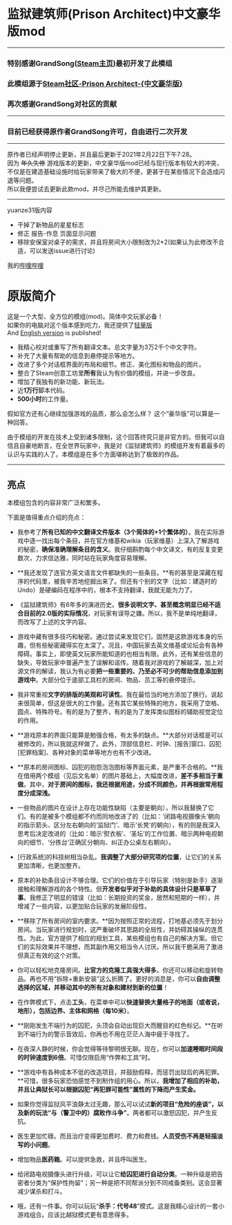 # 监狱建筑师(Prison Architect)中文豪华版mod
***
### **特别感谢GrandSong([Steam主页](https://steamcommunity.com/id/grandsong/))最初开发了此模组**  
### **此模组源于[Steam社区-Prison Architect-{中文豪华版}](https://steamcommunity.com/sharedfiles/filedetails/?id=821415114&searchtext=)**  
### **再次感谢GrandSong对社区的贡献**
***
### 目前已经获得原作者GrandSong许可，自由进行二次开发
***
原作者已经声明停止更新，并且最后更新于2021年2月22日下午7:28。  
因为 ~~年久失修~~ 游戏版本的更新，中文豪华版mod已经与现行版本有较大的冲突，不仅是在建造基础设施时给玩家带来了极大的不便，更甚于在某些情况下会造成闪退等问题。   
所以我便尝试去更新此款mod，并尽己所能去维护其更新。    
***
yuanze31版内容
* 干掉了新物品的星星标志
* 修正 报告-作息 页面显示问题  
* 移除安保室对桌子的需求，并且将房间大小限制改为2*2(如果认为此修改不合适，可以发送issue进行讨论)

我的[哔哩哔哩](https://space.bilibili.com/74882786)

# 原版简介

这是一个大型、全方位的模组(mod)。简体中文玩家必备！  
如果你的电脑对这个版本感到吃力，我还提供了[轻量版](http://steamcommunity.com/sharedfiles/filedetails/?id=834247585)  
And [English version](http://steamcommunity.com/sharedfiles/filedetails/?id=830937667) is published!  

* 我精心校对或重写了所有翻译文本。总文字量为3万2千个中文字符。  
* 补充了大量有帮助的信息到悬停提示等地方。  
* 改进了多个对话框界面的布局和细节。修正、美化图标和物品的图片。  
* 整合了Steam创意工坊里**所有**我认为有价值的模组，并进一步改良。  
* 增加了我独有的新功能、新玩法。  
* 近**1万行**脚本代码。  
* **500小时**的工作量。   

假如官方还有心继续加强游戏的品质，那么会怎么样？
这个“豪华版”可以算是一种回答。

由于模组的开发在技术上受到诸多限制，这个回答终究只是非官方的。但我可以自信且自豪地断言，在全世界玩家中，我是对《监狱建筑师》的模组开发有着最多的认识与实践的人了。本模组是在多个方面堪称达到了极致的作品。


***
## 亮点
本模组包含的内容非常广泛和繁多。  

下面是值得重点介绍的亮点：   

* 我参考了**所有已知的中文翻译文件版本（3个简体的+1个繁体的）**。我在实际游戏中逐一找出每个条目，并在官方维基和wikia（玩家维基）上深入了解游戏的秘密，**确保准确理解条目的含义**。我仔细斟酌每个中文译文，有的反复变更数次，力求信达雅，同时站在玩家角度容易理解。  

* **我还发现了连官方英文语言文件都缺失的一些条目。**有的甚至是深藏在程序的代码里，被我辛苦地挖掘出来了。但还有个别的文字（比如：建造时的Undo）是硬编码在程序中的，根本不支持翻译，我就无能为力了。  

* 《监狱建筑师》有6年多的演进历史。**很多说明文字、甚至概念明显已经不适合目前的2.0版的实际情况**，对玩家有误导之嫌。所以，我不是单纯地翻译，而改写了上述的文字内容。  

* 游戏中藏有很多技巧和秘密。通过尝试来发现它们，固然是这款游戏本身的乐趣，但有些秘密藏得实在太深了。况且，中国玩家去英文维基或论坛会有各种障碍。事实上，即使英文玩家所能知道的也相当有限。此外，还有某些信息的缺失，导致玩家中普遍产生了误解和谣传。随着我对游戏的了解越深，加上对源文件的解读，我认为有必要**把一些重要的、乃至必不可少的帮助信息添加到游戏中**。大部分位于底部工具栏的房间、物品、员工等的悬停提示。  

* 我非常重视**文字的排版的美观和可读性**。我在最恰当的地方添加了换行。说起来很简单，但这是很大的工作量。还有其它某些特殊的地方，我采用了空格、圆点、特殊符号。有的是为了整齐，有的是为了发挥类似图标的辅助视觉定位的作用。  
* **游戏原本的界面只能算是勉强合格，有太多的缺点。**大部分对话框是可以被修改的，所以我就这样做了。此外，顶部信息栏、时钟、[报告]窗口、囚犯[犯罪档案]、各种对象的菜单等地方也有不少改进。  

* **原本的房间图标、囚犯的抱怨泡泡图标等界面元素，是严重不合格的。**我在借用两个模组（见后文名单）的图片基础上，大幅度改进，**差不多相当于重做**。其中，**对于房间的图标，我还根据用途，分成不同颜色，并再根据常用程度分成深浅。**  

* 一些物品的图片在设计上存在功能性缺陷（主要是朝向），所以我替换了它们。有的是被多个模组都不约而同地改进了的（比如：‘闭路电视摄像头’朝向的指示箭头、区分左右朝向的‘监狱门’、暗示‘长凳’的朝向），有的则是我深入思考后决定改进的（比如：暗示‘熨衣板’、‘圣坛’的工作位置、暗示两种电视朝向的细节、‘分拣台’正确区分朝向、纠正办公桌左右朝向）。  

* [行政系统]的科技树相当杂乱。**我调整了大部分研究项的位置**，让它们的关系更加清晰，也更加整齐。  

* 原本的补助条目设计不够合理。它们的价值在于引导玩家（特别是新手）逐渐接触和理解游戏的各个特性。但**开发者似乎对于补助的具体设计只是草草了事**。我修正了明显的错误（比如：长期投资的奖金，居然和短期的一样），并增减了一些内容，以更加贴合玩家的发展阶段性。  

* **移除了所有房间的室内要求。**因为按照正常的流程，打地基必须先于划分房间。当玩家进行规划时，这严重破坏其思路的全局性，并妨碍其操纵的连贯性。为此，官方提供了相应的规划工具，某些模组也有自己的解决方案。但它们的实际效果并不理想，而其副作用又相当令人讨厌。所以我干脆采用了激进但真正有效的这个对策。  

* 你可以轻松地克隆房间。**比官方的克隆工具强大得多**。你还可以移动和旋转物品。再也不用“拆除+重新安装”这么折腾了。更好的消息是，你可以**自由调整选择的区域，并移动其中的所有对象和建材到新的位置**！  

* 在作弊模式下，点击**工头**，在菜单中可以**快速替换大量格子的地面（或者说，地形），包括边界、主体和网格（每10米）**。  

* **刚刚发生不端行为的囚犯，头顶会自动出现巨大而醒目的红色标记。**在听到不端行为的警示音效后，你再也不用在茫茫人海中疲于寻找了。  

* 在夜深人静的时候，你会觉得等待黎明很无聊。现在，你可以**加速睡眠时间段的时钟速度到6倍**。可惜仅限启用“作弊和工具”时。  

* **游戏中有各种成本不低的改造项目，并鼓励假释，而惩罚出狱后的再犯罪。**可惜，很多玩家恐怕感觉不到制作组的用心。所以，**我增加了相应的补助，并且让典狱长可以根据囚犯“再犯罪可能性”属性的下降而产生奖金。**  

* 如果你觉得监狱风平浪静太过无趣，那么可以试试**新的项目“危险的座谈”，以及新的玩法“与（警卫中的）腐败作斗争”**。两者都可以激怒囚犯，并产生反抗。  

* 医生更加忙碌。而且治疗变得更加费时、费力和费钱。**人员受伤不再是轻描淡写的小问题**。  

* 增加物品**医药箱**。可以提供急救，并且呼叫医生。  

* 给闭路电视摄像头进行升级，可以让它**给囚犯进行自动分类**。一种升级是把告密者分类为“保护性拘留”；另一种是把不同帮派分到不同戒备类别。这会显著减少谋杀和打斗。  

* 哦，还有一件事。你可以玩玩“**杀手：代号48**”模式。这是我精心设计的一套小游戏组合。应该比越狱模式更有意思得多。  
